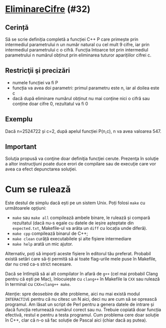 # [EliminareCifre](https://www.pbinfo.ro/probleme/32) (#32)
## Cerință
Să se scrie definiția completă a funcției C++ P care primește prin intermediul parametrului n un număr natural cu cel mult 9 cifre, iar prin intermediul parametrului c o cifră. Funcția întoarce tot prin intermediul parametrului n numărul obținut prin eliminarea tuturor aparițiilor cifrei c.

## Restricţii şi precizări
- numele funcției va fi P
- funcția va avea doi parametri: primul parametru este n, iar al doilea este c
- dacă după eliminare numărul obținut nu mai conține nici o cifră sau conține doar cifre 0, rezultatul va fi 0

## Exemplu
Dacă n=2524722 și c=2, după apelul funcției P(n,c), n va avea valoarea 547.

## Important

Soluţia propusă va conţine doar definiţia funcţiei cerute. Prezenţa în soluţie a
altor instrucţiuni poate duce erori de compilare sau de execuţie care vor avea
ca efect depunctarea soluţiei.

# Cum se rulează
Este destul de simplu dacă ești pe un sistem Unix. Poți folosi `make` cu
următoarele opțiuni:
- `make` sau `make all` compilează ambele binare, le rulează și compară
  rezultatul (dacă nu-s egale cu datele de ieșire așteptate din `expected.txt`,
  Makefile-ul va arăta un `diff` cu locația unde diferă).
- `make cpp` compilează binarul de C++;
- `make clean` curăță executabilele și alte fișiere intermediare
- `make help` arată un mic ajutor.

Alternativ, poți să imporți aceste fișiere în editorul tău preferat. Probabil
există setări care să-ți permită să ai toate flag-urile mele puse în Makefile,
dar nu cred ca-s strict necesare.

Dacă se întîmplă să ai alt compilator în afară de `g++` (cel mai probabil Clang
pentru că ești pe Mac), înlocuiește cu `clang++` în Makefile la `CXX` sau
rulează în terminal cu `CXX=clang++ make`.

Atenție: spre deosebire de alte probleme, aici nu mai există modul `INTERACTIVE`
pentru că nu citesc un N aici, deci nu are cum să se oprească programul. Am
lăsat un script de Perl pentru a genera datele de intrare și dacă funcția
returnează numărul corect sau nu. Trebuie copiată doar funcția efectivă, restul
e pentru a testa programul. Cum problema cere doar soluție în C++, clar că n-o
să fac soluție de Pascal aici (chiar dacă aș putea).